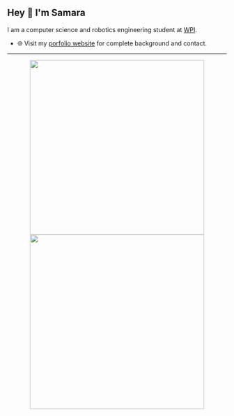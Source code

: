 ## Hey 👋 I'm Samara

I am a computer science and robotics engineering student at [WPI](https://wpi.edu/).
- 🌐 Visit my [porfolio website](https://samaraholmes.bitbucket.io/) for complete background and contact.
---
<p align = "center">
  <img src = "https://github-readme-stats.vercel.app/api?username=holmes1000&show_icons=true&theme=bear" width = 400>
  <img src = "https://github-readme-streak-stats.herokuapp.com?user=holmes1000&theme=dark&hide_border=true" width = 400>
</p>

